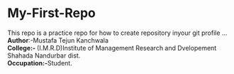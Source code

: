 # My-First-Repo
This repo is a practice repo for how to create repository inyour git profile 
...<br>
<B> Author</B>:-Mustafa Tejun Kanchwala <br>
<b>College:- </b>(I.M.R.D)Institute of Management Research and Dvelopement Shahada Nandurbar dist. <br>
<b>Occupation:-</b>Student.
